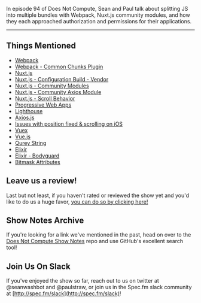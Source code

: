 In episode 94 of Does Not Compute, Sean and Paul talk about splitting JS into multiple bundles with Webpack, Nuxt.js community modules, and how they each approached authorization and permissions for their applications.

---

## Things Mentioned

* [Webpack](https://http://webpack.js.org/)
* [Webpack - Common Chunks Plugin](https://webpack.js.org/plugins/commons-chunk-plugin/)
* [Nuxt.js](https://nuxtjs.org)
* [Nuxt.js - Configuration Build - Vendor](https://nuxtjs.org/api/configuration-build#vendor)
* [Nuxt.js - Community Modules](https://github.com/nuxt-community/modules)
* [Nuxt.js - Community Axios Module](https://github.com/nuxt-community/axios-module)
* [Nuxt.js - Scroll Behavior](https://nuxtjs.org/api/configuration-router#scrollbehavior)
* [Progressive Web Apps](https://developers.google.com/web/progressive-web-apps/)
* [Lighthouse](https://developers.google.com/web/tools/lighthouse/)
* [Axios.js](https://github.com/mzabriskie/axios)
* [Issues with position fixed & scrolling on iOS](https://remysharp.com/2012/05/24/issues-with-position-fixed-scrolling-on-ios)
* [Vuex](https://vuex.vuejs.org/en/)
* [Vue.js](https://vuejs.org)
* [Qurey String](https://en.wikipedia.org/wiki/Query_string)
* [Elixir](https://elixir-lang.org/)
* [Elixir - Bodyguard](https://github.com/schrockwell/bodyguard)
* [Bitmask Attributes](https://github.com/joelmoss/bitmask_attributes)

## Leave us a review!

Last but not least, if you haven't rated or reviewed the show yet and you'd like to do us a huge favor, [you can do so by clicking here!](https://itunes.apple.com/us/podcast/does-not-compute/id1048731980?mt=2)

## Show Notes Archive

If you're looking for a link we've mentioned in the past, head on over to the [Does Not Compute Show Notes](https://github.com/seanwash/dnccast-show-notes) repo and use GitHub's excellent search tool!

## Join Us On Slack

If you've enjoyed the show so far, reach out to us on twitter at @seanwashbot and @paulstraw, or join us in the Spec.fm slack community at [http://spec.fm/slack](http://spec.fm/slack)!
